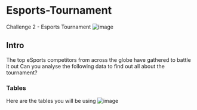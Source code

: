 # Esports-Tournament

Challenge 2 - Esports Tournament
![image](https://github.com/chandranshuanalyst/Esports-Tournament/assets/91171166/bbc22deb-a987-400d-b521-3c86b76bd61c)

## Intro
The top eSports competitors from across the globe have gathered to battle it out
Can you analyse the following data to find out all about the tournament?
### Tables
Here are the tables you will be using
![image](https://github.com/chandranshuanalyst/Esports-Tournament/assets/91171166/c3842396-a4a9-45e6-88b0-d469b7eb9ad6)
